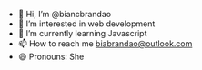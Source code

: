 - 👋 Hi, I’m @biancbrandao
- 👀 I’m interested in web development
- 🌱 I’m currently learning Javascript
- 📫 How to reach me biabrandao@outlook.com
- 😄 Pronouns: She
